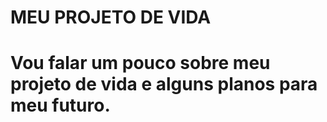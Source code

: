 <h1>MEU PROJETO DE VIDA<h1>
<p>Vou falar um pouco sobre meu projeto de vida e alguns planos para meu futuro.<p>
